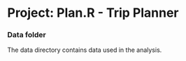 # Project: Plan.R - Trip Planner
### Data folder

The data directory contains data used in the analysis.

